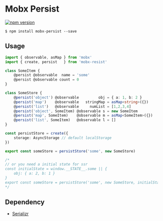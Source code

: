# Mobx Persist

[![npm version](https://badge.fury.io/js/mobx-persist.svg)](https://badge.fury.io/js/mobx-persist)

```
$ npm install mobx-persist --save
```

## Usage

``` typescript
import { observable, asMap } from 'mobx'
import { create, persist   } from 'mobx-resist'

class SomeItem {
    @persist @observable  name = 'some'
    @persist @observable count = 0
}

class SomeStore {
    @persist('object') @observable         obj = { a: 1, b: 2 }
    @persist('map')    @observable   stringMap = asMap<string>({})
    @persist('list')   @observable     numList = [1,2,3,4]
    @persist('object', SomeItem) @observable s = new SomeItem
    @persist('map', SomeItem)    @observable m = asMap<SomeItem>({})
    @persist('list', SomeItem)   @observable l = []
}

const persistStore = create({
    storage: AsyncStorage // default localStorage
})

export const someStore = persistStore('some', new SomeStore)

/*
// or you need a initial state for ssr
const initialState = window.__STATE__.some || {
    obj: { a: 2, b: 1 }
}
export const someStore = persistStore('some', new SomeStore, initialState)
*/

```

## Dependency

- [Serializr](https://github.com/mobxjs/serializr)
